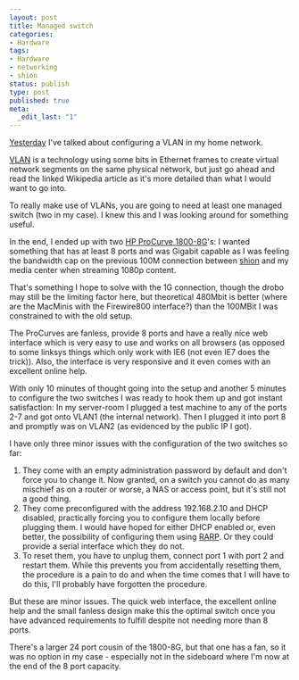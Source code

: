```yaml
---
layout: post
title: Managed switch
categories:
- Hardware
tags:
- Hardware
- networking
- shion
status: publish
type: post
published: true
meta:
  _edit_last: "1"
---
```

<a href="/2009/01/life-is-good/">Yesterday</a> I've talked about configuring a VLAN in my home network.

<a href="http://en.wikipedia.org/wiki/VLAN">VLAN</a> is a technology using some bits in Ethernet frames to create virtual network segments on the same physical network, but just go ahead and read the linked Wikipedia article as it's more detailed than what I would want to go into.

To really make use of VLANs, you are going to need at least one managed switch (two in my case). I knew this and I was looking around for something useful.

In the end, I ended up with two <a href="http://h10010.www1.hp.com/wwpc/uk/en/sm/WF06b/12883-12883-3445275-3445282-3445282-3231819-3231825.html">HP ProCurve 1800-8G</a>'s: I wanted something that has at least 8 ports and was Gigabit capable as I was feeling the bandwidth cap on the previous 100M connection between <a href="/2006/07/computers-under-my-command-issue-1-shion/">shion</a> and my media center when streaming 1080p content.

That's something I hope to solve with the 1G connection, though the drobo may still be the limiting factor here, but theoretical 480Mbit is better (where are the MacMinis with the Firewire800 interface?) than the 100MBit I was constrained to with the old setup.

The ProCurves are fanless, provide 8 ports and have a really nice web interface which is very easy to use and works on all browsers (as opposed to some linksys things which only work with IE6 (not even IE7 does the trick)). Also, the interface is very responsive and it even comes with an excellent online help.

With only 10 minutes of thought going into the setup and another 5 minutes to configure the two switches I was ready to hook them up and got instant satisfaction: In my server-room I plugged a test machine to any of the ports 2-7 and got onto VLAN1 (the internal network). Then I plugged it into port 8 and promptly was on VLAN2 (as evidenced by the public IP I got).

I have only three minor issues with the configuration of the two switches so far:
<ol>
	<li>They come with an empty administration password by default and don't force you to change it. Now granted, on a switch you cannot do as many mischief as on a router or worse, a NAS or access point, but it's still not a good thing.</li>
	<li>They come preconfigured with the address 192.168.2.10 and DHCP disabled, practically forcing you to configure them locally before plugging them. I would have hoped for either DHCP enabled or, even better, the possibility of configuring them using <a href="http://en.wikipedia.org/wiki/Reverse_Address_Resolution_Protocol">RARP</a>. Or they could provide a serial interface which they do not.</li>
	<li>To reset them, you have to unplug them, connect port 1 with port 2 and restart them. While this prevents you from accidentally resetting them, the procedure is a pain to do and when the time comes that I will have to do this, I'll probably have forgotten the procedure.</li>
</ol>
But these are minor issues. The quick web interface, the excellent online help and the small fanless design make this the optimal switch once you have advanced requirements to fulfill despite not needing more than 8 ports.

There's a larger 24 port cousin of the 1800-8G, but that one has a fan, so it was no option in my case - especially not in the sideboard where I'm now at the end of the 8 port capacity.
